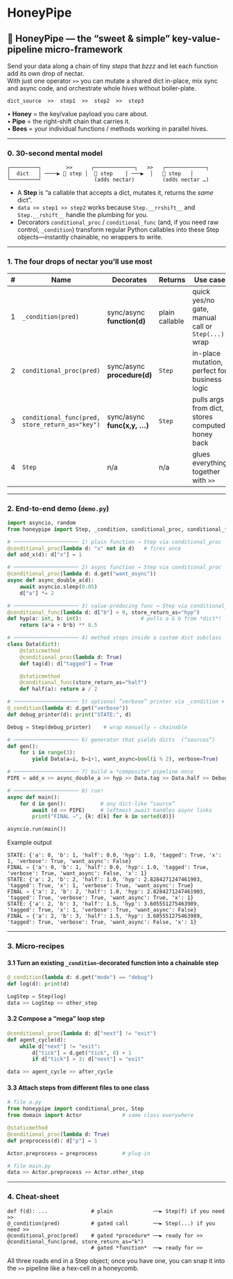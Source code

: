 # HoneyPipe
## 🍯 HoneyPipe — the “sweet & simple” key-value-pipeline micro-framework  

Send your data along a chain of tiny *steps* that *bzzz* and let each function
add its own drop of nectar.  
With just one operator `>>` you can mutate a shared dict in-place, mix sync
and async code, and orchestrate whole *hives* without boiler-plate.

```
dict_source  >>  step1  >>  step2  >>  step3
```

• **Honey** = the key/value payload you care about.  
• **Pipe**   = the right-shift chain that carries it.  
• **Bees**   = your individual functions / methods working in parallel hives.

---

### 0. 30-second mental model  

```
┌─────────┐        >>      ┌─────────────┐   >>   ┌─────────────┐
│  dict   │ ────▶ 🐝 step │  🐝 step    │ ───▶  │   🐝 step   │
└─────────┘                 (adds nectar)         (adds nectar …)
```

* A **Step** is “a callable that accepts a dict, mutates it, returns the *same* dict”.  
* `data >> step1 >> step2` works because `Step.__rrshift__` and `Step.__rshift__`
  handle the plumbing for you.  
* Decorators `conditional_proc` / `conditional_func` (and, if you need raw
  control, `_condition`) transform regular Python callables into these Step
  objects—instantly chainable, no wrappers to write.

---

### 1.  The four drops of nectar you’ll use most  

| # | Name | Decorates | Returns | Use case |
|---|------|-----------|---------|----------|
|1|`_condition(pred)`|sync/async **function(d)**|plain callable|quick yes/no gate, manual call or `Step(...)` wrap|
|2|`conditional_proc(pred)`|sync/async **procedure(d)**|`Step`|in-place mutation, perfect for business logic|
|3|`conditional_func(pred, store_return_as="key")`|sync/async **func(x,y, …)**|`Step`|pulls args from dict, stores computed honey back|
|4|`Step`|n/a|n/a|glues everything together with `>>`|


---

### 2.  End-to-end demo (`demo.py`)  

```python
import asyncio, random
from honeypipe import Step, _condition, conditional_proc, conditional_func

# ───────────────────── 1) plain function → Step via conditional_proc
@conditional_proc(lambda d: "x" not in d)   # fires once
def add_x(d): d["x"] = 1

# ───────────────────── 2) async function → Step via conditional_proc
@conditional_proc(lambda d: d.get("want_async"))
async def async_double_a(d):
    await asyncio.sleep(0.05)
    d["a"] *= 2

# ───────────────────── 3) value-producing func → Step via conditional_func
@conditional_func(lambda d: d["b"] > 0, store_return_as="hyp")
def hyp(a: int, b: int):                   # pulls a & b from *dict*!
    return (a*a + b*b) ** 0.5

# ───────────────────── 4) method steps inside a custom dict subclass
class Data(dict):
    @staticmethod
    @conditional_proc(lambda d: True)
    def tag(d): d["tagged"] = True

    @staticmethod
    @conditional_func(store_return_as="half")
    def half(a): return a / 2

# ───────────────────── 5) optional “verbose” printer via _condition + Step
@_condition(lambda d: d.get("verbose"))
def debug_printer(d): print("STATE:", d)

Debug = Step(debug_printer)    # wrap manually ⇒ chainable

# ───────────────────── 6) generator that yields dicts  (“sources”)
def gen():
    for i in range(3):
        yield Data(a=i, b=i+1, want_async=bool(i % 2), verbose=True)

# ───────────────────── 7) build a *composite* pipeline once
PIPE = add_x >> async_double_a >> hyp >> Data.tag >> Data.half >> Debug

# ───────────────────── 8) run!
async def main():
    for d in gen():           # any dict-like “source”
        await (d >> PIPE)     # leftmost await handles async links
        print("FINAL ⇒", {k: d[k] for k in sorted(d)})

asyncio.run(main())
```

Example output
```
STATE: {'a': 0, 'b': 1, 'half': 0.0, 'hyp': 1.0, 'tagged': True, 'x': 1, 'verbose': True, 'want_async': False}
FINAL ⇒ {'a': 0, 'b': 1, 'half': 0.0, 'hyp': 1.0, 'tagged': True, 'verbose': True, 'want_async': False, 'x': 1}
STATE: {'a': 2, 'b': 2, 'half': 1.0, 'hyp': 2.8284271247461903, 'tagged': True, 'x': 1, 'verbose': True, 'want_async': True}
FINAL ⇒ {'a': 2, 'b': 2, 'half': 1.0, 'hyp': 2.8284271247461903, 'tagged': True, 'verbose': True, 'want_async': True, 'x': 1}
STATE: {'a': 2, 'b': 3, 'half': 1.5, 'hyp': 3.605551275463989, 'tagged': True, 'x': 1, 'verbose': True, 'want_async': False}
FINAL ⇒ {'a': 2, 'b': 3, 'half': 1.5, 'hyp': 3.605551275463989, 'tagged': True, 'verbose': True, 'want_async': False, 'x': 1}
```

---

### 3.  Micro-recipes  

#### 3.1  Turn an existing `_condition`-decorated function into a chainable step  

```python
@_condition(lambda d: d.get("mode") == "debug")
def log(d): print(d)

LogStep = Step(log)
data >> LogStep >> other_step
```

#### 3.2  Compose a “mega” loop step  

```python
@conditional_proc(lambda d: d["next"] != "exit")
def agent_cycle(d):
    while d["next"] != "exit":
        d["tick"] = d.get("tick", 0) + 1
        if d["tick"] > 3: d["next"] = "exit"

data >> agent_cycle >> after_cycle
```

#### 3.3  Attach steps from different files to one class  

```python
# file a.py
from honeypipe import conditional_proc, Step
from domain import Actor             # same class everywhere

@staticmethod
@conditional_proc(lambda d: True)
def preprocess(d): d["p"] = 1

Actor.preprocess = preprocess        # plug-in

# file main.py
data >> Actor.preprocess >> Actor.other_step
```

---

### 4.  Cheat-sheet  

```
def f(d): ...              # plain             ──► Step(f) if you need >>
@_condition(pred)          # gated call        ──► Step(...) if you need >>
@conditional_proc(pred)    # gated *procedure* ──► ready for >>
@conditional_func(pred, store_return_as="k")
                           # gated *function*  ──► ready for >>
```

All three roads end in a Step object; once you have one, you can snap it into the `>>` pipeline like a hex-cell in a honeycomb.
